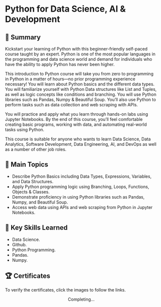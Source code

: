 # Python for Data Science, AI & Development

## 📄 Summary 
Kickstart your learning of Python with this beginner-friendly self-paced course taught by an expert. Python is one of the most popular languages in the programming and data science world and demand for individuals who have the ability to apply Python has never been higher.  

This introduction to Python course will take you from zero to programming in Python in a matter of hours—no prior programming experience necessary! You will learn about Python basics and the different data types. You will familiarize yourself with Python Data structures like List and Tuples, as well as logic concepts like conditions and branching. You will use Python libraries such as Pandas, Numpy & Beautiful Soup. You’ll also use Python to perform tasks such as data collection and web scraping with APIs.  

You will practice and apply what you learn through hands-on labs using Jupyter Notebooks. By the end of this course, you’ll feel comfortable creating basic programs, working with data, and automating real-world tasks using Python.  

This course is suitable for anyone who wants to learn Data Science, Data Analytics, Software Development, Data Engineering, AI, and DevOps as well as a number of other job roles.

## 📑 Main Topics 
- Describe Python Basics including Data Types, Expressions, Variables, and Data Structures.
- Apply Python programming logic using Branching, Loops, Functions, Objects & Classes.
- Demonstrate proficiency in using Python libraries such as Pandas, Numpy, and Beautiful Soup.
- Access web data using APIs and web scraping from Python in Jupyter Notebooks.  

## 🔑 Key Skills Learned 
- Data Science.
- Github.
- Python Programming.
- Pandas.
- Numpy.


## 🏆 Certificates 
To verify the certificates, click the images to follow the links.

<p align="middle">
Completing...
 <!--<a href="https://www.coursera.org/account/accomplishments/verify/33ZAFC3HCDRM"><img src="https://user-images.githubusercontent.com/96287101/204099601-28bc087b-4527-44dc-ba9d-7b9ede8ae0d0.jpg" height="430"></a>-->
</p>


